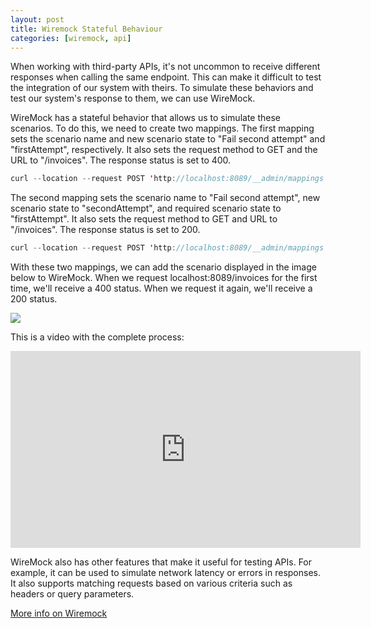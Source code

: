 ```yaml
---
layout: post
title: Wiremock Stateful Behaviour
categories: [wiremock, api]
---
```


When working with third-party APIs, it's not uncommon to receive different responses when calling the same endpoint. This can make it difficult to test the integration of our system with theirs. To simulate these behaviors and test our system's response to them, we can use WireMock.

WireMock has a stateful behavior that allows us to simulate these scenarios. To do this, we need to create two mappings. The first mapping sets the scenario name and new scenario state to "Fail second attempt" and "firstAttempt", respectively. It also sets the request method to GET and the URL to "/invoices". The response status is set to 400.

```java
curl --location --request POST 'http://localhost:8089/__admin/mappings' --header 'Content-Type: application/json' --data-raw '{  "scenarioName": "Fail second attempt", "newScenarioState":"firstAttempt", "request": {"method": "GET","url": "/invoices"},"response": {"status": 400}}'
```
The second mapping sets the scenario name to "Fail second attempt", new scenario state to "secondAttempt", and required scenario state to "firstAttempt". It also sets the request method to GET and URL to "/invoices". The response status is set to 200.


```java
curl --location --request POST 'http://localhost:8089/__admin/mappings' --header 'Content-Type: application/json' --data-raw '{"scenarioName": "Fail second attempt","newScenarioState": "secondAttempt","requiredScenarioState": "firstAttempt","request": {"method": "GET","url": "/invoices"},"response": {"status": 200}}'
```

With these two mappings, we can add the scenario displayed in the image below to WireMock. When we request localhost:8089/invoices for the first time, we'll receive a 400 status. When we request it again, we'll receive a 200 status.


![](https://i.imgur.com/LZ5WsJI.png)


This is a video with the complete process:
<iframe width="560" height="315" src="https://www.youtube.com/embed/aeioeXjiz2Y" title="Wiremock Stateful Behavior" frameborder="0" allow="accelerometer; autoplay; clipboard-write; encrypted-media; gyroscope; picture-in-picture" allowfullscreen></iframe> 

WireMock also has other features that make it useful for testing APIs. For example, it can be used to simulate network latency or errors in responses. It also supports matching requests based on various criteria such as headers or query parameters.


[More info on Wiremock](https://wiremock.org/docs/stateful-behaviour/)


